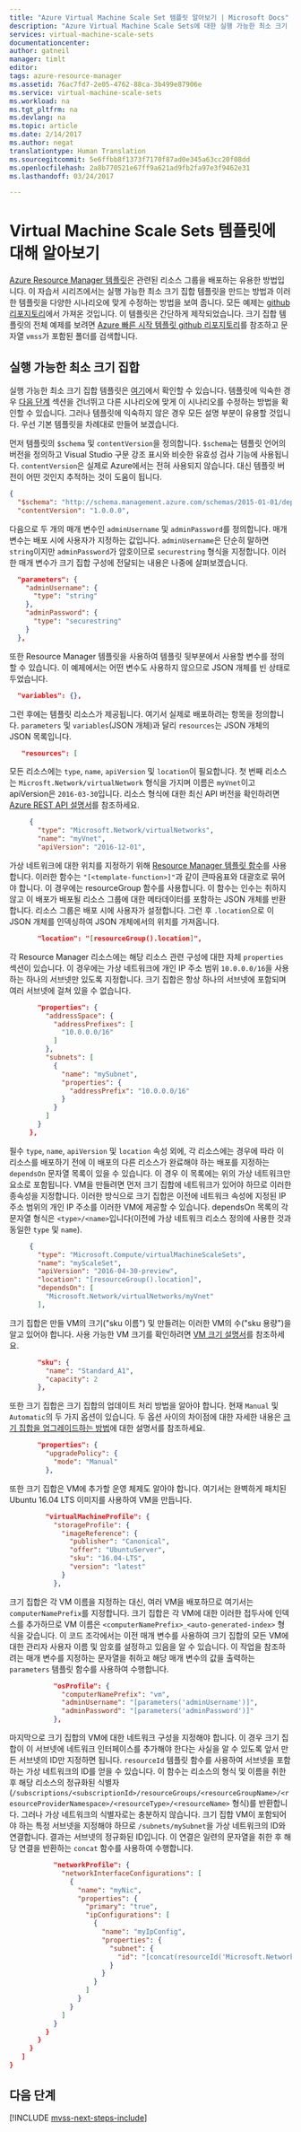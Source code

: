 ```yaml
---
title: "Azure Virtual Machine Scale Set 템플릿 알아보기 | Microsoft Docs"
description: "Azure Virtual Machine Scale Sets에 대한 실행 가능한 최소 크기 집합 템플릿을 만드는 방법 알아보기"
services: virtual-machine-scale-sets
documentationcenter: 
author: gatneil
manager: timlt
editor: 
tags: azure-resource-manager
ms.assetid: 76ac7fd7-2e05-4762-88ca-3b499e87906e
ms.service: virtual-machine-scale-sets
ms.workload: na
ms.tgt_pltfrm: na
ms.devlang: na
ms.topic: article
ms.date: 2/14/2017
ms.author: negat
translationtype: Human Translation
ms.sourcegitcommit: 5e6ffbb8f1373f7170f87ad0e345a63cc20f08dd
ms.openlocfilehash: 2a8b770521e67ff9a621ad9fb2fa97e3f9462e31
ms.lasthandoff: 03/24/2017

---
```


# <a name="learn-about-virtual-machine-scale-set-templates"></a>Virtual Machine Scale Sets 템플릿에 대해 알아보기

[Azure Resource Manager 템플릿](https://docs.microsoft.com/azure/azure-resource-manager/resource-group-overview#template-deployment)은 관련된 리소스 그룹을 배포하는 유용한 방법입니다. 이 자습서 시리즈에서는 실행 가능한 최소 크기 집합 템플릿을 만드는 방법과 이러한 템플릿을 다양한 시나리오에 맞게 수정하는 방법을 보여 줍니다. 모든 예제는 [github 리포지토리](https://github.com/gatneil/mvss)에서 가져온 것입니다. 이 템플릿은 간단하게 제작되었습니다. 크기 집합 템플릿의 전체 예제를 보려면 [Azure 빠른 시작 템플릿 github 리포지토리](https://github.com/Azure/azure-quickstart-templates)를 참조하고 문자열 `vmss`가 포함된 폴더를 검색합니다.

## <a name="a-minimum-viable-scale-set"></a>실행 가능한 최소 크기 집합

실행 가능한 최소 크기 집합 템플릿은 [여기](https://raw.githubusercontent.com/gatneil/mvss/minimum-viable-scale-set/azuredeploy.json)에서 확인할 수 있습니다. 템플릿에 익숙한 경우 [다음 단계](#next-steps) 섹션을 건너뛰고 다른 시나리오에 맞게 이 시나리오를 수정하는 방법을 확인할 수 있습니다. 그러나 템플릿에 익숙하지 않은 경우 모든 설명 부분이 유용할 것입니다. 우선 기본 템플릿을 차례대로 만들어 보겠습니다.

먼저 템플릿의 `$schema` 및 `contentVersion`을 정의합니다. `$schema`는 템플릿 언어의 버전을 정의하고 Visual Studio 구문 강조 표시와 비슷한 유효성 검사 기능에 사용됩니다. `contentVersion`은 실제로 Azure에서는 전혀 사용되지 않습니다. 대신 템플릿 버전이 어떤 것인지 추적하는 것이 도움이 됩니다.

```json
{
  "$schema": "http://schema.management.azure.com/schemas/2015-01-01/deploymentTemplate.json",
  "contentVersion": "1.0.0.0",
```

다음으로 두 개의 매개 변수인 `adminUsername` 및 `adminPassword`를 정의합니다. 매개 변수는 배포 시에 사용자가 지정하는 값입니다. `adminUsername`은 단순히 말하면 `string`이지만 `adminPassword`가 암호이므로 `securestring` 형식을 지정합니다. 이러한 매개 변수가 크기 집합 구성에 전달되는 내용은 나중에 살펴보겠습니다.

```json
  "parameters": {
    "adminUsername": {
      "type": "string"
    },
    "adminPassword": {
      "type": "securestring"
    }
  },
```

또한 Resource Manager 템플릿을 사용하여 템플릿 뒷부분에서 사용할 변수를 정의할 수 있습니다. 이 예제에서는 어떤 변수도 사용하지 않으므로 JSON 개체를 빈 상태로 두었습니다.

```json
  "variables": {},
```

그런 후에는 템플릿 리소스가 제공됩니다. 여기서 실제로 배포하려는 항목을 정의합니다. `parameters` 및 `variables`(JSON 개체)과 달리 `resources`는 JSON 개체의 JSON 목록입니다.

```json
   "resources": [
```

모든 리소스에는 `type`, `name`, `apiVersion` 및 `location`이 필요합니다. 첫 번째 리소스는 `Microsft.Network/virtualNetwork` 형식을 가지며 이름은 `myVnet`이고 apiVersion은 `2016-03-30`입니다. 리소스 형식에 대한 최신 API 버전을 확인하려면 [Azure REST API 설명서](https://docs.microsoft.com/rest/api/)를 참조하세요.

```json
     {
       "type": "Microsoft.Network/virtualNetworks",
       "name": "myVnet",
       "apiVersion": "2016-12-01",
```

가상 네트워크에 대한 위치를 지정하기 위해 [Resource Manager 템플릿 함수](../azure-resource-manager/resource-group-template-functions.md)를 사용합니다. 이러한 함수는 `"[<template-function>]"`과 같이 큰따옴표와 대괄호로 묶어야 합니다. 이 경우에는 resourceGroup 함수를 사용합니다. 이 함수는 인수는 취하지 않고 이 배포가 배포될 리소스 그룹에 대한 메타데이터를 포함하는 JSON 개체를 반환합니다. 리소스 그룹은 배포 시에 사용자가 설정합니다. 그런 후 `.location`으로 이 JSON 개체를 인덱싱하여 JSON 개체에서의 위치를 가져옵니다.

```json
       "location": "[resourceGroup().location]",
```


각 Resource Manager 리소스에는 해당 리소스 관련 구성에 대한 자체 `properties` 섹션이 있습니다. 이 경우에는 가상 네트워크에 개인 IP 주소 범위 `10.0.0.0/16`을 사용하는 하나의 서브넷만 있도록 지정합니다. 크기 집합은 항상 하나의 서브넷에 포함되며 여러 서브넷에 걸쳐 있을 수 없습니다.

```json
       "properties": {
         "addressSpace": {
           "addressPrefixes": [
             "10.0.0.0/16"
           ]
         },
         "subnets": [
           {
             "name": "mySubnet",
             "properties": {
               "addressPrefix": "10.0.0.0/16"
             }
           }
         ]
       }
     },
```

필수 `type`, `name`, `apiVersion` 및 `location` 속성 외에, 각 리소스에는 경우에 따라 이 리소스를 배포하기 전에 이 배포의 다른 리소스가 완료해야 하는 배포를 지정하는 `dependsOn` 문자열 목록이 있을 수 있습니다. 이 경우 이 목록에는 위의 가상 네트워크만 요소로 포함됩니다. VM을 만들려면 먼저 크기 집합에 네트워크가 있어야 하므로 이러한 종속성을 지정합니다. 이러한 방식으로 크기 집합은 이전에 네트워크 속성에 지정된 IP 주소 범위의 개인 IP 주소를 이러한 VM에 제공할 수 있습니다. dependsOn 목록의 각 문자열 형식은 `<type>/<name>`입니다(이전에 가상 네트워크 리소스 정의에 사용한 것과 동일한 `type` 및 `name`).

```json
     {
       "type": "Microsoft.Compute/virtualMachineScaleSets",
       "name": "myScaleSet",
       "apiVersion": "2016-04-30-preview",
       "location": "[resourceGroup().location]",
       "dependsOn": [
         "Microsoft.Network/virtualNetworks/myVnet"
       ],
```

크기 집합은 만들 VM의 크기("sku 이름") 및 만들려는 이러한 VM의 수("sku 용량")을 알고 있어야 합니다. 사용 가능한 VM 크기를 확인하려면 [VM 크기 설명서](https://docs.microsoft.com/azure/virtual-machines/virtual-machines-windows-sizes)를 참조하세요.

```json
       "sku": {
         "name": "Standard_A1",
         "capacity": 2
       },
```

또한 크기 집합은 크기 집합의 업데이트 처리 방법을 알아야 합니다. 현재 `Manual` 및 `Automatic`의 두 가지 옵션이 있습니다. 두 옵션 사이의 차이점에 대한 자세한 내용은 [크기 집합을 업그레이드하는 방법](./virtual-machine-scale-sets-upgrade-scale-set.md)에 대한 설명서를 참조하세요.

```json
       "properties": {
         "upgradePolicy": {
           "mode": "Manual"
         },
```

또한 크기 집합은 VM에 추가할 운영 체제도 알아야 합니다. 여기서는 완벽하게 패치된 Ubuntu 16.04 LTS 이미지를 사용하여 VM을 만듭니다.

```json
         "virtualMachineProfile": {
           "storageProfile": {
             "imageReference": {
               "publisher": "Canonical",
               "offer": "UbuntuServer",
               "sku": "16.04-LTS",
               "version": "latest"
             }
           },
```

크기 집합은 각 VM 이름을 지정하는 대신, 여러 VM을 배포하므로 여기서는 `computerNamePrefix`를 지정합니다. 크기 집합은 각 VM에 대한 이러한 접두사에 인덱스를 추가하므로 VM 이름은 `<computerNamePrefix>_<auto-generated-index>` 형식을 갖습니다. 이 코드 조각에서는 이전 매개 변수를 사용하여 크기 집합의 모든 VM에 대한 관리자 사용자 이름 및 암호를 설정하고 있음을 알 수 있습니다. 이 작업을 참조하려는 매개 변수를 지정하는 문자열을 취하고 해당 매개 변수의 값을 출력하는 `parameters` 템플릿 함수를 사용하여 수행합니다.

```json
           "osProfile": {
             "computerNamePrefix": "vm",
             "adminUsername": "[parameters('adminUsername')]",
             "adminPassword": "[parameters('adminPassword')]"
           },
```

마지막으로 크기 집합의 VM에 대한 네트워크 구성을 지정해야 합니다. 이 경우 크기 집합이 이 서브넷에 네트워크 인터페이스를 추가해야 한다는 사실을 알 수 있도록 앞서 만든 서브넷의 ID만 지정하면 됩니다. `resourceId` 템플릿 함수를 사용하여 서브넷을 포함하는 가상 네트워크의 ID를 얻을 수 있습니다. 이 함수는 리소스의 형식 및 이름을 취한 후 해당 리소스의 정규화된 식별자(`/subscriptions/<subscriptionId>/resourceGroups/<resourceGroupName>/<resourceProviderNamespace>/<resourceType>/<resourceName>` 형식)를 반환합니다. 그러나 가상 네트워크의 식별자로는 충분하지 않습니다. 크기 집합 VM이 포함되어야 하는 특정 서브넷을 지정해야 하므로 `/subnets/mySubnet`을 가상 네트워크의 ID와 연결합니다. 결과는 서브넷의 정규화된 ID입니다. 이 연결은 일련의 문자열을 취한 후 해당 연결을 반환하는 `concat` 함수를 사용하여 수행합니다.

```json
           "networkProfile": {
             "networkInterfaceConfigurations": [
               {
                 "name": "myNic",
                 "properties": {
                   "primary": "true",
                   "ipConfigurations": [
                     {
                       "name": "myIpConfig",
                       "properties": {
                         "subnet": {
                           "id": "[concat(resourceId('Microsoft.Network/virtualNetworks', 'myVnet'), '/subnets/mySubnet')]"
                         }
                       }
                     }
                   ]
                 }
               }
             ]
           }
         }
       }
     }
   ]
}

```

## <a name="next-steps"></a>다음 단계

[!INCLUDE [mvss-next-steps-include](../../includes/mvss-next-steps.md)]
